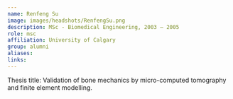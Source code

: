 ```yaml
---
name: Renfeng Su
image: images/headshots/RenfengSu.png
description: MSc - Biomedical Engineering, 2003 – 2005
role: msc
affiliation: University of Calgary
group: alumni
aliases: 
links:
---
```


Thesis title: Validation of bone mechanics by micro-computed tomography and finite element modelling.